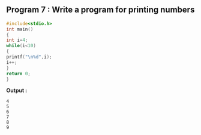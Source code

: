 ## Program 7 : Write a program for printing numbers
```C
#include<stdio.h>
int main()
{
int i=4;
while(i<10)
{
printf("\n%d",i);
i++;
}
return 0;
}
```
**Output :** 
```
4
5
6
7
8
9
```
